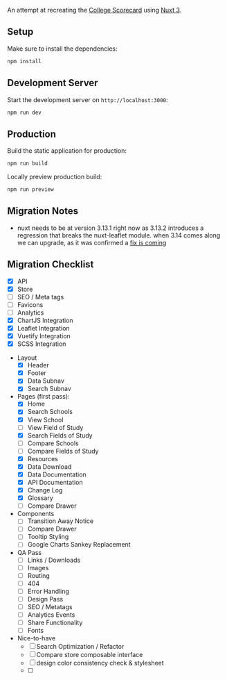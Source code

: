 An attempt at recreating the [College Scorecard](https://github.com/rti-international/scorecard-website) using [Nuxt 3](https://nuxt.com/docs/getting-started/introduction).

## Setup
Make sure to install the dependencies:
```bash
npm install
```

## Development Server
Start the development server on `http://localhost:3000`:

```bash
npm run dev
```

## Production

Build the static application for production:
```bash
npm run build
```

Locally preview production build:
```bash
npm run preview
```

## Migration Notes

- nuxt needs to be at version 3.13.1 right now as 3.13.2 introduces a regression that breaks the nuxt-leaflet module. when 3.14 comes along we can upgrade, as it was confirmed a [fix is coming](https://github.com/nuxt-modules/leaflet/issues/80#issuecomment-2376746166)

## Migration Checklist

- [x] API
- [x] Store
- [ ] SEO / Meta tags
- [ ] Favicons
- [ ] Analytics
- [x] ChartJS Integration
- [x] Leaflet Integration
- [x] Vuetify Integration
- [x] SCSS Integration

- Layout
  - [x] Header
  - [x] Footer
  - [x] Data Subnav
  - [x] Search Subnav

- Pages (first pass):
  - [x] Home
  - [x] Search Schools
  - [x] View School
  - [ ] View Field of Study
  - [x] Search Fields of Study
  - [ ] Compare Schools
  - [ ] Compare Fields of Study
  - [x] Resources
  - [x] Data Download
  - [x] Data Documentation
  - [x] API Documentation
  - [x] Change Log
  - [x] Glossary
  - [ ] Compare Drawer

- Components
  - [ ] Transition Away Notice
  - [ ] Compare Drawer
  - [ ] Tooltip Styling
  - [ ] Google Charts Sankey Replacement
  
- QA Pass
  - [ ] Links / Downloads
  - [ ] Images
  - [ ] Routing
  - [ ] 404
  - [ ] Error Handling
  - [ ] Design Pass
  - [ ] SEO / Metatags
  - [ ] Analytics Events
  - [ ] Share Functionality
  - [ ] Fonts

- Nice-to-have
  - [ ] Search Optimization / Refactor
  - [ ] Compare store composable interface
  - [ ] design color consistency check & stylesheet
  - [ ] 